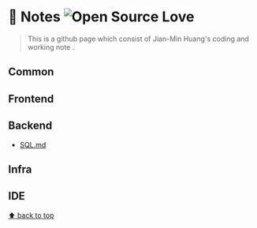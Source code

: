 # :notebook: Notes ![Open Source Love](https://badges.frapsoft.com/os/v2/open-source.svg?v=103)
> This is a github page which consist of Jian-Min Huang's coding and working note .

## Common

## Frontend

## Backend
* [SQL.md][SQL.md-page]

## Infra

## IDE


[SQL.md-page]: <markdown/SQL.md>
[vim.md-page]: <markdown/vim.md>

[:arrow_up: back to top][top-page]

[top-page]: <https://github.com/Jian-Min-Huang/Notes#Notes>
